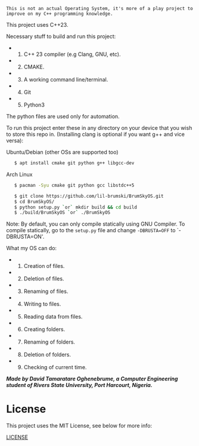 ```This is not an actual Operating System, it's more of a play project to improve on my C++ programming knowledge.```

This project uses C++23.

Necessary stuff to build and run this project:
* 1. C++ 23 compiler (e.g Clang, GNU, etc).
* 2. CMAKE.
* 3. A working command line/terminal.
* 4. Git
* 5. Python3

The python files are used only for automation. 

To run this project enter these in any directory on your device that you wish to store this repo in. (Installing clang is optional if you want g++ and vice versa): 

Ubuntu/Debian (other OSs are supported too)

```bash
   $ apt install cmake git python g++ libgcc-dev
```

Arch Linux

```bash
   $ pacman -Syu cmake git python gcc libstdc++5
```

```bash
   $ git clone https://github.com/lil-brumski/BrumSkyOS.git
   $ cd BrumSkyOS/
   $ python setup.py `or` mkdir build && cd build
   $ ./build/BrumSkyOS `or` ./BrumSkyOS
```

Note: By default, you can only compile statically using GNU Compiler. To compile statically, go to the `setup.py` file and change `-DBRUSTA=OFF` to `-DBRUSTA=ON'.

What my OS can do:

* 1. Creation of files.
* 2. Deletion of files.
* 3. Renaming of files.
* 4. Writing to files.
* 5. Reading data from files.
* 6. Creating folders.
* 7. Renaming of folders.
* 8. Deletion of folders.
* 9. Checking of current time.

___Made by David Tamaratare Oghenebrume, a Computer Engineering student of *Rivers State University*, Port Harcourt, Nigeria.___

# License

This project uses the MIT License, see below for more info:

[LICENSE](https://github.com/lil-brumski/BrumSkyOS/blob/main/LICENSE)

